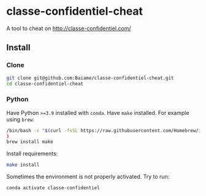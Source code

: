 # classe-confidentiel-cheat
A tool to cheat on http://classe-confidentiel.com/

## Install

### Clone

```bash
git clone git@github.com:Baiame/classe-confidentiel-cheat.git
cd classe-confidentiel-cheat
```

### Python

Have Python `>=3.9` installed with  `conda`.
Have `make` installed. For example using `brew`:
```bash
/bin/bash -c "$(curl -fsSL https://raw.githubusercontent.com/Homebrew/install/HEAD/install.sh)"
)
brew install make
```
Install requirements:
```bash
make install
```

Sometimes the environment is not properly activated. Try to run:

```bash
conda activate classe-confidentiel